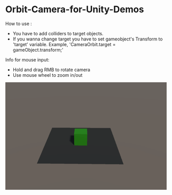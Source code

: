 # Orbit-Camera-for-Unity-Demos

How to use :
- You have to add colliders to target objects.
- If you wanna change target you have to set gameobject's Transform to 'target' variable. Example, 'CameraOrbit.target = gameObject.transform;'

Info for mouse input: 
- Hold and drag RMB to rotate camera
- Use mouse wheel to zoom in/out


![demo-gif](https://github.com/jamwitk/Orbit-Camera-for-Unity-Demos/blob/master/OrbitCameraDemo.gif)
